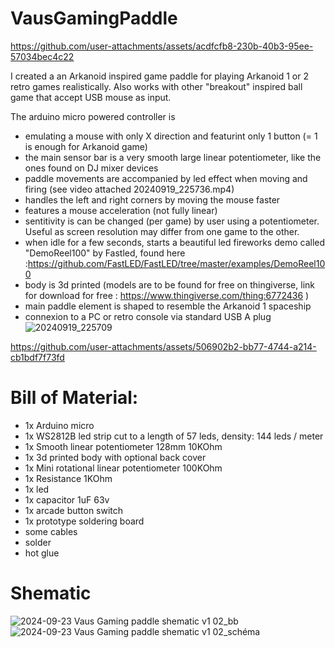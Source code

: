 # VausGamingPaddle

https://github.com/user-attachments/assets/acdfcfb8-230b-40b3-95ee-57034bec4c22

I created a an Arkanoid inspired game paddle for playing Arkanoid 1 or 2 retro games realistically.
Also works with other "breakout" inspired ball game that accept USB mouse as input.

The arduino micro powered controller is 
- emulating a mouse with only X direction and featurint only 1 button (= 1 is enough for Arkanoid game)
- the main sensor bar is a very smooth large linear potentiometer, like the ones found on DJ mixer devices
- paddle movements are accompanied by led effect when moving and firing (see video attached 20240919_225736.mp4)
- handles the left and right corners by moving the mouse faster
- features a mouse acceleration (not fully linear)
- sentitivity is can be changed (per game) by user using a potentiometer. Useful as screen resolution may differ from one game to the other.
- when idle for a few seconds, starts a beautiful led fireworks demo called "DemoReel100" by Fastled, found here :https://github.com/FastLED/FastLED/tree/master/examples/DemoReel100
- body is 3d printed (models are to be found for free on thingiverse, link for download for free : https://www.thingiverse.com/thing:6772436 )
- main paddle element is shaped to resemble the Arkanoid 1 spaceship
- connexion to a PC or retro console via standard USB A plug
![20240919_225709](https://github.com/user-attachments/assets/4eaff215-005a-4725-a97a-6353222b39ec)


https://github.com/user-attachments/assets/506902b2-bb77-4744-a214-cb1bdf7f73fd


# Bill of Material:
- 1x Arduino micro
- 1x WS2812B led strip cut to a length of 57 leds, density: 144 leds / meter
- 1x Smooth linear potentiometer 128mm 10KOhm
- 1x 3d printed body with optional back cover
- 1x Mini rotational linear potentiometer 100KOhm
- 1x Resistance 1KOhm
- 1x led
- 1x capacitor 1uF 63v
- 1x arcade button switch
- 1x prototype soldering board
- some cables
- solder
- hot glue

# Shematic
![2024-09-23 Vaus Gaming paddle shematic v1 02_bb](https://github.com/user-attachments/assets/1107ea42-73ac-42d4-ab53-eb1af8b17601)
![2024-09-23 Vaus Gaming paddle shematic v1 02_schéma](https://github.com/user-attachments/assets/c4b865e1-c4c2-4b7e-8709-02a82149234d)
